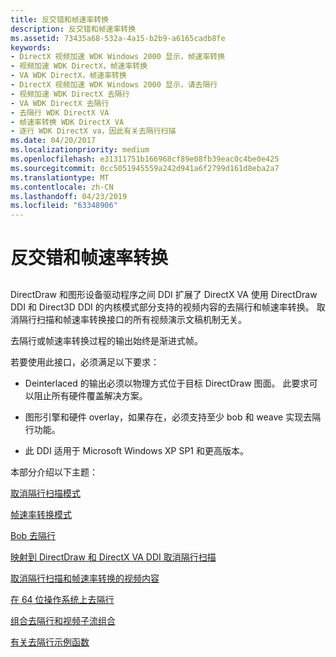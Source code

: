 ```yaml
---
title: 反交错和帧速率转换
description: 反交错和帧速率转换
ms.assetid: 73435a68-532a-4a15-b2b9-a6165cadb8fe
keywords:
- DirectX 视频加速 WDK Windows 2000 显示，帧速率转换
- 视频加速 WDK DirectX，帧速率转换
- VA WDK DirectX，帧速率转换
- DirectX 视频加速 WDK Windows 2000 显示，请去隔行
- 视频加速 WDK DirectX 去隔行
- VA WDK DirectX 去隔行
- 去隔行 WDK DirectX VA
- 帧速率转换 WDK DirectX VA
- 逐行 WDK DirectX va，因此有关去隔行扫描
ms.date: 04/20/2017
ms.localizationpriority: medium
ms.openlocfilehash: e31311751b166968cf89e08fb39eac0c4be0e425
ms.sourcegitcommit: 0cc5051945559a242d941a6f2799d161d8eba2a7
ms.translationtype: MT
ms.contentlocale: zh-CN
ms.lasthandoff: 04/23/2019
ms.locfileid: "63348906"
---
```

# <a name="deinterlacing-and-frame-rate-conversion"></a>反交错和帧速率转换


## <span id="ddk_deinterlacing_and_frame_rate_conversion_gg"></span><span id="DDK_DEINTERLACING_AND_FRAME_RATE_CONVERSION_GG"></span>


DirectDraw 和图形设备驱动程序之间 DDI 扩展了 DirectX VA 使用 DirectDraw DDI 和 Direct3D DDI 的内核模式部分支持的视频内容的去隔行和帧速率转换。 取消隔行扫描和帧速率转换接口的所有视频演示文稿机制无关。

去隔行或帧速率转换过程的输出始终是渐进式帧。

若要使用此接口，必须满足以下要求：

-   Deinterlaced 的输出必须以物理方式位于目标 DirectDraw 图面。 此要求可以阻止所有硬件覆盖解决方案。

-   图形引擎和硬件 overlay，如果存在，必须支持至少 bob 和 weave 实现去隔行功能。

-   此 DDI 适用于 Microsoft Windows XP SP1 和更高版本。

本部分介绍以下主题：

[取消隔行扫描模式](deinterlace-modes.md)

[帧速率转换模式](frame-rate-conversion-modes.md)

[Bob 去隔行](bob-deinterlacing.md)

[映射到 DirectDraw 和 DirectX VA DDI 取消隔行扫描](mapping-the-deinterlace-ddi-to-directdraw-and-directx-va.md)

[取消隔行扫描和帧速率转换的视频内容](video-content-for-deinterlace-and-frame-rate-conversion.md)

[在 64 位操作系统上去隔行](deinterlacing-on-64-bit-operating-systems.md)

[组合去隔行和视频子流组合](combining-deinterlacing-and-video-substream-compositing.md)

[有关去隔行示例函数](sample-functions-for-deinterlacing.md)

 

 





